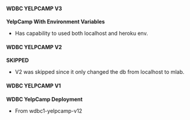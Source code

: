 #### WDBC YELPCAMP V3  
**YelpCamp With Environment Variables**  
* Has capability to used both localhost and heroku env.  

#### WDBC YELPCAMP V2  
**SKIPPED**  
* V2 was skipped since it only changed the db from localhost to mlab.  

#### WDBC YELPCAMP V1  
**WDBC YelpCamp Deployment**  
* From wdbc1-yelpcamp-v12  